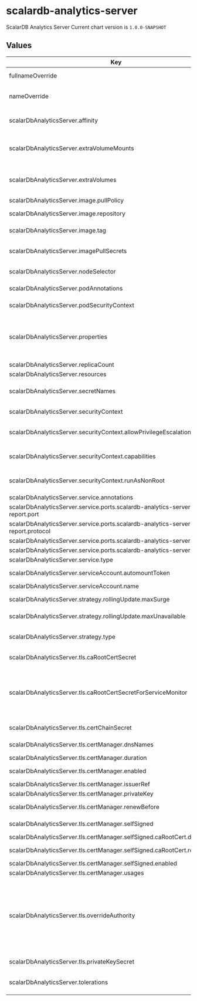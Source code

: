 # scalardb-analytics-server

ScalarDB Analytics Server
Current chart version is `1.0.0-SNAPSHOT`

## Values

| Key | Type | Default | Description |
|-----|------|---------|-------------|
| fullnameOverride | string | `""` | String to fully override scalardb-analytics-server.fullname template |
| nameOverride | string | `""` | String to partially override scalardb-analytics-server.fullname template (will maintain the release name) |
| scalarDbAnalyticsServer.affinity | object | `{}` | The affinity/anti-affinity feature, greatly expands the types of constraints you can express. |
| scalarDbAnalyticsServer.extraVolumeMounts | list | `[]` | Defines additional volume mounts. If you want to get a heap dump of the ScalarDB Analytics Server node, you need to mount a volume to make the dump file persistent. |
| scalarDbAnalyticsServer.extraVolumes | list | `[]` | Defines additional volumes. If you want to get a heap dump of the ScalarDB Analytics Server node, you need to mount a volume to make the dump file persistent. |
| scalarDbAnalyticsServer.image.pullPolicy | string | `"Never"` | Specify a image pulling policy. |
| scalarDbAnalyticsServer.image.repository | string | `"local/scalardb-analytics-server"` | Docker image repository of ScalarDB Analytics Server. |
| scalarDbAnalyticsServer.image.tag | string | `""` | Override the image tag whose default is the chart appVersion |
| scalarDbAnalyticsServer.imagePullSecrets | list | `[]` | Optionally specify an array of imagePullSecrets. Secrets must be manually created in the namespace. |
| scalarDbAnalyticsServer.nodeSelector | object | `{}` | nodeSelector is form of node selection constraint. |
| scalarDbAnalyticsServer.podAnnotations | object | `{}` | Pod annotations for the scalardb-analytics-server deployment |
| scalarDbAnalyticsServer.podSecurityContext | object | `{"seccompProfile":{"type":"RuntimeDefault"}}` | PodSecurityContext holds pod-level security attributes and common container settings. |
| scalarDbAnalyticsServer.properties | object | The minimum template of database.properties is set by default. | The database.properties is created based on the values of scalardb-analytics-server.storageConfiguration by default. If you want to customize database.properties, you can override this value with your database.properties. |
| scalarDbAnalyticsServer.replicaCount | int | `1` | Default values for number of replicas. |
| scalarDbAnalyticsServer.resources | object | `{}` | Resources allowed to the pod. |
| scalarDbAnalyticsServer.secretNames | list | `[]` | Secret name that includes sensitive data such as credentials. Each secret key is passed to Pod as environment variables using envFrom. |
| scalarDbAnalyticsServer.securityContext | object | `{"allowPrivilegeEscalation":false,"capabilities":{"drop":["ALL"]},"runAsNonRoot":true}` | Setting security context at the pod applies those settings to all containers in the pod. |
| scalarDbAnalyticsServer.securityContext.allowPrivilegeEscalation | bool | `false` | AllowPrivilegeEscalation controls whether a process can gain more privileges than its parent process |
| scalarDbAnalyticsServer.securityContext.capabilities | object | `{"drop":["ALL"]}` | Capabilities (specifically, Linux capabilities), are used for permission management in Linux. Some capabilities are enabled by default |
| scalarDbAnalyticsServer.securityContext.runAsNonRoot | bool | `true` | Containers should be run as a non-root user with the minimum required permissions (principle of least privilege) |
| scalarDbAnalyticsServer.service.annotations | object | `{}` |  |
| scalarDbAnalyticsServer.service.ports.scalardb-analytics-server-report.port | int | `11052` | ScalarDB Analytics Server port. |
| scalarDbAnalyticsServer.service.ports.scalardb-analytics-server-report.protocol | string | `"TCP"` | ScalarDB Analytics Server protocol. |
| scalarDbAnalyticsServer.service.ports.scalardb-analytics-server.port | int | `11051` | ScalarDB Analytics Server port. |
| scalarDbAnalyticsServer.service.ports.scalardb-analytics-server.protocol | string | `"TCP"` | ScalarDB Analytics Server protocol. |
| scalarDbAnalyticsServer.service.type | string | `"ClusterIP"` | service types in kubernetes. |
| scalarDbAnalyticsServer.serviceAccount.automountToken | bool | `true` | Specify to mount a service account token or not |
| scalarDbAnalyticsServer.serviceAccount.name | string | `""` | Name of the existing service account resource |
| scalarDbAnalyticsServer.strategy.rollingUpdate.maxSurge | string | `"25%"` | The number of pods that can be created above the desired amount of pods during an update |
| scalarDbAnalyticsServer.strategy.rollingUpdate.maxUnavailable | string | `"25%"` | The number of pods that can be unavailable during the update process |
| scalarDbAnalyticsServer.strategy.type | string | `"RollingUpdate"` | New pods are added gradually, and old pods are terminated gradually, e.g: Recreate or RollingUpdate |
| scalarDbAnalyticsServer.tls.caRootCertSecret | string | `""` | Name of the Secret containing the custom CA root certificate for TLS communication. |
| scalarDbAnalyticsServer.tls.caRootCertSecretForServiceMonitor | string | `""` | Name of the Secret containing the CA root certificate for TLS communication on the metrics endpoint. Prometheus Operator retrieves the CA root certificate file from this secret resource. You must create this secret resource in the same namespace as Prometheus. |
| scalarDbAnalyticsServer.tls.certChainSecret | string | `""` | Name of the Secret containing the certificate chain file used for TLS communication. |
| scalarDbAnalyticsServer.tls.certManager.dnsNames | list | `["localhost"]` | Subject Alternative Name (SAN) of a certificate. |
| scalarDbAnalyticsServer.tls.certManager.duration | string | `"8760h0m0s"` | Duration of a certificate. |
| scalarDbAnalyticsServer.tls.certManager.enabled | bool | `false` | Use cert-manager to manage private key and certificate files. |
| scalarDbAnalyticsServer.tls.certManager.issuerRef | object | `{}` | Issuer references of cert-manager. |
| scalarDbAnalyticsServer.tls.certManager.privateKey | object | `{"algorithm":"ECDSA","encoding":"PKCS1","size":256}` | Configuration of a private key. |
| scalarDbAnalyticsServer.tls.certManager.renewBefore | string | `"360h0m0s"` | How long before expiry a certificate should be renewed. |
| scalarDbAnalyticsServer.tls.certManager.selfSigned | object | `{"caRootCert":{"duration":"8760h0m0s","renewBefore":"360h0m0s"},"enabled":false}` | Configuration of a certificate for self-signed CA. |
| scalarDbAnalyticsServer.tls.certManager.selfSigned.caRootCert.duration | string | `"8760h0m0s"` | Duration of a self-signed CA certificate. |
| scalarDbAnalyticsServer.tls.certManager.selfSigned.caRootCert.renewBefore | string | `"360h0m0s"` | How long before expiry a self-signed CA certificate should be renewed. |
| scalarDbAnalyticsServer.tls.certManager.selfSigned.enabled | bool | `false` | Use self-signed CA. |
| scalarDbAnalyticsServer.tls.certManager.usages | list | `["server auth","key encipherment","signing"]` | List of key usages. |
| scalarDbAnalyticsServer.tls.overrideAuthority | string | `""` | The custom authority for TLS communication. This doesn't change what host is actually connected. This is intended for testing, but may safely be used outside of tests as an alternative to DNS overrides. For example, you can specify the hostname presented in the certificate chain file that you set by using `scalarDbAnalyticsServer.tls.certChainSecret`. This chart uses this value for startupProbe and livenessProbe. |
| scalarDbAnalyticsServer.tls.privateKeySecret | string | `""` | Name of the Secret containing the private key file used for TLS communication. |
| scalarDbAnalyticsServer.tolerations | list | `[]` | Tolerations are applied to pods, and allow (but do not require) the pods to schedule onto nodes with matching taints. |
